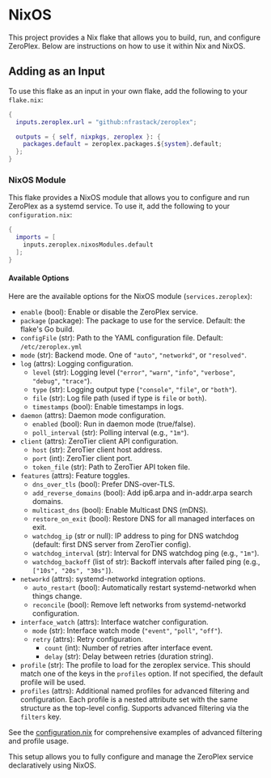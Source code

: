 # NixOS

This project provides a Nix flake that allows you to build, run, and configure ZeroPlex. Below are instructions on how to use it within Nix and NixOS.

## Adding as an Input

To use this flake as an input in your own flake, add the following to your `flake.nix`:

```nix
{
  inputs.zeroplex.url = "github:nfrastack/zeroplex";

  outputs = { self, nixpkgs, zeroplex }: {
    packages.default = zeroplex.packages.${system}.default;
  };
}
```

### NixOS Module

This flake provides a NixOS module that allows you to configure and run ZeroPlex as a systemd service. To use it, add the following to your `configuration.nix`:

```nix
{
  imports = [
    inputs.zeroplex.nixosModules.default
  ];
}
```

#### Available Options

Here are the available options for the NixOS module (`services.zeroplex`):

* `enable` (bool): Enable or disable the ZeroPlex service.
* `package` (package): The package to use for the service. Default: the flake's Go build.
* `configFile` (str): Path to the YAML configuration file. Default: `/etc/zeroplex.yml`
* `mode` (str): Backend mode. One of `"auto"`, `"networkd"`, or `"resolved"`.
* `log` (attrs): Logging configuration.
  * `level` (str): Logging level (`"error"`, `"warn"`, `"info"`, `"verbose"`, `"debug"`, `"trace"`).
  * `type` (str): Logging output type (`"console"`, `"file"`, or `"both"`).
  * `file` (str): Log file path (used if type is `file` or `both`).
  * `timestamps` (bool): Enable timestamps in logs.
* `daemon` (attrs): Daemon mode configuration.
  * `enabled` (bool): Run in daemon mode (true/false).
  * `poll_interval` (str): Polling interval (e.g., `"1m"`).
* `client` (attrs): ZeroTier client API configuration.
  * `host` (str): ZeroTier client host address.
  * `port` (int): ZeroTier client port.
  * `token_file` (str): Path to ZeroTier API token file.
* `features` (attrs): Feature toggles.
  * `dns_over_tls` (bool): Prefer DNS-over-TLS.
  * `add_reverse_domains` (bool): Add ip6.arpa and in-addr.arpa search domains.
  * `multicast_dns` (bool): Enable Multicast DNS (mDNS).
  * `restore_on_exit` (bool): Restore DNS for all managed interfaces on exit.
  * `watchdog_ip` (str or null): IP address to ping for DNS watchdog (default: first DNS server from ZeroTier config).
  * `watchdog_interval` (str): Interval for DNS watchdog ping (e.g., `"1m"`).
  * `watchdog_backoff` (list of str): Backoff intervals after failed ping (e.g., `["10s", "20s", "30s"]`).
* `networkd` (attrs): systemd-networkd integration options.
  * `auto_restart` (bool): Automatically restart systemd-networkd when things change.
  * `reconcile` (bool): Remove left networks from systemd-networkd configuration.
* `interface_watch` (attrs): Interface watcher configuration.
  * `mode` (str): Interface watch mode (`"event"`, `"poll"`, `"off"`).
  * `retry` (attrs): Retry configuration.
    * `count` (int): Number of retries after interface event.
    * `delay` (str): Delay between retries (duration string).
* `profile` (str): The profile to load for the zeroplex service. This should match one of the keys in the `profiles` option. If not specified, the default profile will be used.
* `profiles` (attrs): Additional named profiles for advanced filtering and configuration. Each profile is a nested attribute set with the same structure as the top-level config. Supports advanced filtering via the `filters` key.

See the [configuration.nix](./configuration.nix) for comprehensive examples of advanced filtering and profile usage.

This setup allows you to fully configure and manage the ZeroPlex service declaratively using NixOS.
